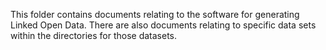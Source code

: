 This folder contains documents relating to the software for generating Linked Open Data.
There are also documents relating to specific data sets within the directories for those datasets.
